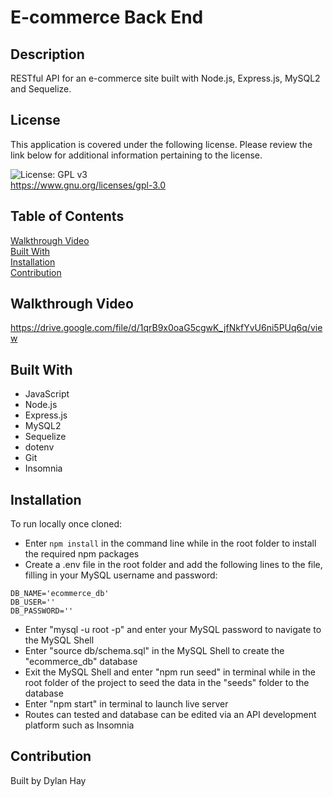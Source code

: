 # E-commerce Back End

## Description
RESTful API for an e-commerce site built with Node.js, Express.js, MySQL2 and Sequelize.

## License  
This application is covered under the following license. Please review the link below for additional information pertaining to the license.
    
![License: GPL v3](https://img.shields.io/badge/License-GPLv3-blue.svg)  
https://www.gnu.org/licenses/gpl-3.0

## Table of Contents
[Walkthrough Video](#walkthrough-video)  
[Built With](#built-with)  
[Installation](#installation)   
[Contribution](#contribution) 

## Walkthrough Video
https://drive.google.com/file/d/1qrB9x0oaG5cgwK_jfNkfYvU6ni5PUq6q/view

## Built With
* JavaScript
* Node.js
* Express.js
* MySQL2
* Sequelize
* dotenv
* Git
* Insomnia

## Installation
To run locally once cloned:
* Enter `npm install` in the command line while in the root folder to install the required npm packages
* Create a .env file in the root folder and add the following lines to the file, filling in your MySQL username and password:

`DB_NAME='ecommerce_db'`  
`DB_USER=''`  
`DB_PASSWORD=''`  

* Enter "mysql -u root -p" and enter your MySQL password to navigate to the MySQL Shell
* Enter "source db/schema.sql" in the MySQL Shell to create the "ecommerce_db" database
* Exit the MySQL Shell and enter "npm run seed" in terminal while in the root folder of the project to seed the data in the "seeds" folder to the database
* Enter "npm start" in terminal to launch live server
* Routes can tested and database can be edited via an API development platform such as Insomnia

## Contribution
Built by Dylan Hay